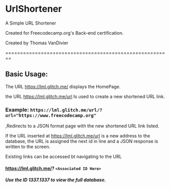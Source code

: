# UrlShortener
A Simple URL Shortener

Created for Freecodecamp.org's Back-end certification.

Created by Thomas VanDivier

========================================================

## Basic Usage:

The URL https://lml.glitch.me/ displays the HomePage.

the URL https://lml.glitch.me/url Is used to create a new shortened URL link.

### Example: `https://lml.glitch.me/url/?url="https://www.freecodecamp.org"`

,Redirects to a JSON format page with the new shortened URL link listed.

If the URL inserted at https://lml.glitch.me/url is a new address to the database, the  URL is assigned the next id in line and a JSON response is written to the screen.

Existing links can be accessed bt navigating to the URL

#### https://lml.glitch.me/? `<Associated ID Here>`

##### Use the ID 1337.1337 to view the full database.